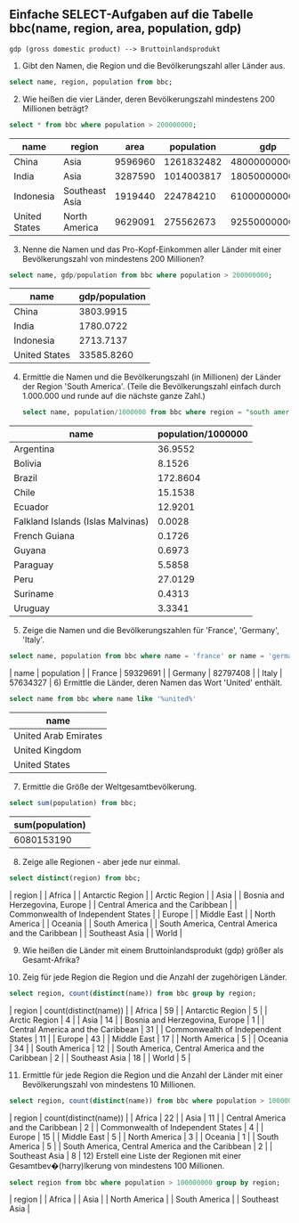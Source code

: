
Einfache SELECT-Aufgaben auf die Tabelle bbc(name, region, area, population, gdp)
---------------------------------------------------------------------------------
    gdp (gross domestic product) --> Bruttoinlandsprodukt

1) Gibt den Namen, die Region und die Bevölkerungszahl aller Länder aus.
~~~sql
select name, region, population from bbc;
~~~
2) Wie heißen die vier Länder, deren Bevölkerungszahl mindestens 200 Millionen beträgt?
~~~sql
select * from bbc where population > 200000000;
~~~

| name          | region         | area    | population | gdp           | 
| ------------- | -------------- | ------- | ---------- | ------------- | 
| China         | Asia           | 9596960 | 1261832482 | 4800000000000 | 
| India         | Asia           | 3287590 | 1014003817 | 1805000000000 | 
| Indonesia     | Southeast Asia | 1919440 | 224784210  | 610000000000  | 
| United States | North America  | 9629091 | 275562673  | 9255000000000 | 

3) Nenne die Namen und das Pro-Kopf-Einkommen aller Länder mit einer Bevölkerungszahl
   von mindestens 200 Millionen?
~~~sql
select name, gdp/population from bbc where population > 200000000;
~~~
| name          | gdp/population |
| ------------- | -------------- |
| China         | 3803.9915      |
| India         | 1780.0722      |
| Indonesia     | 2713.7137      |
| United States | 33585.8260     |

4) Ermittle die Namen und die Bevölkerungszahl (in Millionen) der Länder der
   Region 'South America'.
   (Teile die Bevölkerungszahl einfach durch 1.000.000 und runde auf die nächste ganze Zahl.)
   ~~~sql
   select name, population/1000000 from bbc where region = "south america";
   ~~~
| name                              | population/1000000 |  
| --------------------------------- | ------------------ |  
| Argentina                         | 36.9552            |     
| Bolivia                           | 8.1526             |     
| Brazil                            | 172.8604           |     
| Chile                             | 15.1538            |     
| Ecuador                           | 12.9201            |     
| Falkland Islands (Islas Malvinas) | 0.0028             |     
| French Guiana                     | 0.1726             |     
| Guyana                            | 0.6973             |     
| Paraguay                          | 5.5858             |     
| Peru                              | 27.0129            |     
| Suriname                          | 0.4313             |    
| Uruguay                           | 3.3341             |    
   
5) Zeige die Namen und die Bevölkerungszahlen für 'France', 'Germany', 'Italy'.
~~~sql
select name, population from bbc where name = 'france' or name = 'germany' or name = 'italy';
~~~

| name    | population |
| France  |   59329691 |
| Germany |   82797408 |
| Italy   |   57634327 |
6) Ermittle die Länder, deren Namen das Wort 'United' enthält.
~~~sql
select name from bbc where name like '%united%'
~~~

| name                 |
| -------------------- | 
| United Arab Emirates | 
| United Kingdom       |     
| United States        |     

7) Ermittle die Größe der Weltgesamtbevölkerung.
~~~sql
select sum(population) from bbc;
~~~

| sum(population) |
| --------------- |
|      6080153190 |


8) Zeige alle Regionen - aber jede nur einmal.
~~~sql
select distinct(region) from bbc;
~~~

| region                                           |
| Africa                                           |
| Antarctic Region                                 |
| Arctic Region                                    |
| Asia                                             |
| Bosnia and Herzegovina, Europe                   |
| Central America and the Caribbean                |
| Commonwealth of Independent States               |
| Europe                                           |
| Middle East                                      |
| North America                                    |
| Oceania                                          |
| South America                                    |
| South America, Central America and the Caribbean |
| Southeast Asia                                   |
| World                                            |

9) Wie heißen die Länder mit einem Bruttoinlandsprodukt (gdp) größer als Gesamt-Afrika?

10) Zeig für jede Region die Region und die Anzahl der zugehörigen Länder.
~~~sql
select region, count(distinct(name)) from bbc group by region;
~~~
| region                                           | count(distinct(name)) |
| Africa                                           |                    59 |
| Antarctic Region                                 |                     5 |
| Arctic Region                                    |                     4 |
| Asia                                             |                    14 |
| Bosnia and Herzegovina, Europe                   |                     1 |
| Central America and the Caribbean                |                    31 |
| Commonwealth of Independent States               |                    11 |
| Europe                                           |                    43 |
| Middle East                                      |                    17 |
| North America                                    |                     5 |
| Oceania                                          |                    34 |
| South America                                    |                    12 |
| South America, Central America and the Caribbean |                     2 |
| Southeast Asia                                   |                    18 |
| World                                            |                     5 |

11) Ermittle für jede Region die Region und die Anzahl der Länder mit einer
    Bevölkerungszahl von mindestens 10 Millionen.
~~~sql
select region, count(distinct(name)) from bbc where population > 10000000 group by region;
~~~

| region                                           | count(distinct(name)) |
| Africa                                           |                    22 |
| Asia                                             |                    11 |
| Central America and the Caribbean                |                     2 |
| Commonwealth of Independent States               |                     4 |
| Europe                                           |                    15 |
| Middle East                                      |                     5 |
| North America                                    |                     3 |
| Oceania                                          |                     1 |
| South America                                    |                     5 |
| South America, Central America and the Caribbean |                     2 |
| Southeast Asia                                   |                     8 |
12) Erstell eine Liste der Regionen mit einer Gesamtbev�(harry)lkerung von mindestens 100 Millionen.
~~~sql
select region from bbc where population > 100000000 group by region;
~~~
| region         |
| Africa         |
| Asia           |
| North America  |
| South America  |
| Southeast Asia |
